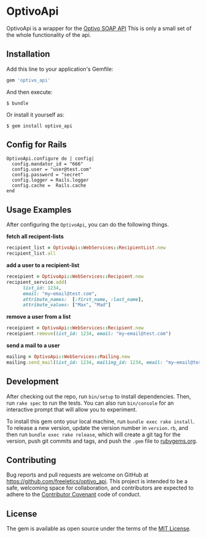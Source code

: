 # OptivoApi

OptivoApi is a wrapper for the  [Optivo SOAP API](https://companion.broadmail.de/display/DEMANUAL/SOAP-API)
This is only a small set of the whole functionality of the api.

## Installation

Add this line to your application's Gemfile:

```ruby
gem 'optivo_api'
```

And then execute:

    $ bundle

Or install it yourself as:

    $ gem install optivo_api

## Config for Rails

    OptivoApi.configure do | config|
      config.mandator_id = "666"
      config.user = "user@test.com"
      config.password = "secret"
      config.logger = Rails.logger
      config.cache =  Rails.cache
    end

## Usage Examples
After configuring the `OptivoApi`, you can do the following things.

**fetch all recipent-lists**

```ruby
recipient_list = OptivoApi::WebServices::RecipientList.new
recipient_list.all
```
**add a user to a recipient-list**

```ruby
receipient = OptivoApi::WebServices::Recipient.new
recipient_service.add(
      list_id: 1234,
      email: "my–email@test.com",
      attribute_names:  [:first_name, :last_name],
      attribute_values: ["Max", "Mad"]
```
**remove a user from a list**

```ruby
receipient = OptivoApi::WebServices::Recipient.new
receipient.remove(list_id: 1234, email: "my–email@test.com")
```

**send a mail to a user**

```ruby
mailing = OptivoApi::WebServices::Mailing.new
mailing.send_mail(list_id: 1234, mailing_id: 1234, email: "my–email@test.com")
```

## Development

After checking out the repo, run `bin/setup` to install dependencies. Then, run `rake spec` to run the tests. You can also run `bin/console` for an interactive prompt that will allow you to experiment.

To install this gem onto your local machine, run `bundle exec rake install`. To release a new version, update the version number in `version.rb`, and then run `bundle exec rake release`, which will create a git tag for the version, push git commits and tags, and push the `.gem` file to [rubygems.org](https://rubygems.org).

## Contributing

Bug reports and pull requests are welcome on GitHub at https://github.com/freeletics/optivo_api. This project is intended to be a safe, welcoming space for collaboration, and contributors are expected to adhere to the [Contributor Covenant](contributor-covenant.org) code of conduct.


## License

The gem is available as open source under the terms of the [MIT License](http://opensource.org/licenses/MIT).
